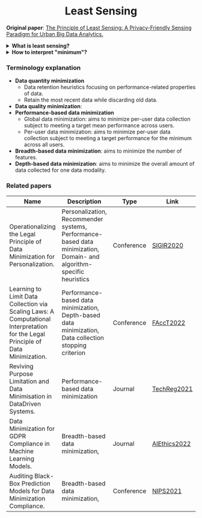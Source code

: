 <h1 align="center">
  <b>Least Sensing</b><br>
</h1>

**Original paper**: [The Principle of Least Sensing: A Privacy-Friendly Sensing Paradigm for Urban Big Data Analytics.](https://dl.acm.org/doi/abs/10.1145/3522696)

<details>
<summary><strong>What is least sensing?</strong></summary>
<em>When conducting urban big data analysis involving personal data, a data processing entity must sense and collect only the minimum information necessary for the specified analysis purpose.</em>
</details>

<details>
<summary><strong>How to interpret "minimum"?</strong></summary>
The first and perhaps most intuitive explanation of minimum is on the <em>data quantity</em>, i.e., sensing the smallest amount of data required for the purpose. Actually, other interpretations exist, such as <em>data precision</em>, <em>data sensitivity</em>, and <em>data predictability</em>.
</details>

### Terminology explanation
+ **Data quantity minimization**
  + Data retention heuristics focusing on performance-related properties of data.
  + Retain the most recent data while discarding old data.
+ **Data quality minimization**:
+ **Performance-based data minimization**
  + Global data minimization: aims to minimize per-user data collection subject to meeting a target mean performance across users.
  + Per-user data minimization: aims to minimize per-user data collection subject to meeting a target performance for the minimum across all users.
+ **Breadth-based data minimization**: aims to minimize the number of features.
+ **Depth-based data minimization**: aims to minimize the overall amount of data collected for one data modality.

### Related papers

| Name        | Description | Type        | Link        |
| ----------- | ----------- | ----------- | ----------- |
| Operationalizing the Legal Principle of Data Minimization for Personalization. | Personalization, Recommender systems, Performance-based data minimization, Domain- and algorithm-specific heuristics | Conference | [SIGIR2020](https://dl.acm.org/doi/abs/10.1145/3397271.3401034) |
| Learning to Limit Data Collection via Scaling Laws: A Computational Interpretation for the Legal Principle of Data Minimization. | Performance-based data minimization, Depth-based data minimization, Data collection stopping criterion | Conference | [FAccT2022](https://dl.acm.org/doi/abs/10.1145/3531146.3533148) |
| Reviving Purpose Limitation and Data Minimisation in DataDriven Systems. | Performance-based data minimization | Journal | [TechReg2021](https://techreg.org/article/download/10986/version/10973/11960/20667) |
| Data Minimization for GDPR Compliance in Machine Learning Models. | Breadth-based data minimization,  | Journal | [AIEthics2022](https://link.springer.com/article/10.1007/s43681-021-00095-8) |
| Auditing Black-Box Prediction Models for Data Minimization Compliance. | Breadth-based data minimization, | Conference | [NIPS2021](https://proceedings.neurips.cc/paper/2021/file/ac6b3cce8c74b2e23688c3e45532e2a7-Paper.pdf) |

<!-- #### Data precision

#### Data sensitivity

#### Data predictability -->
